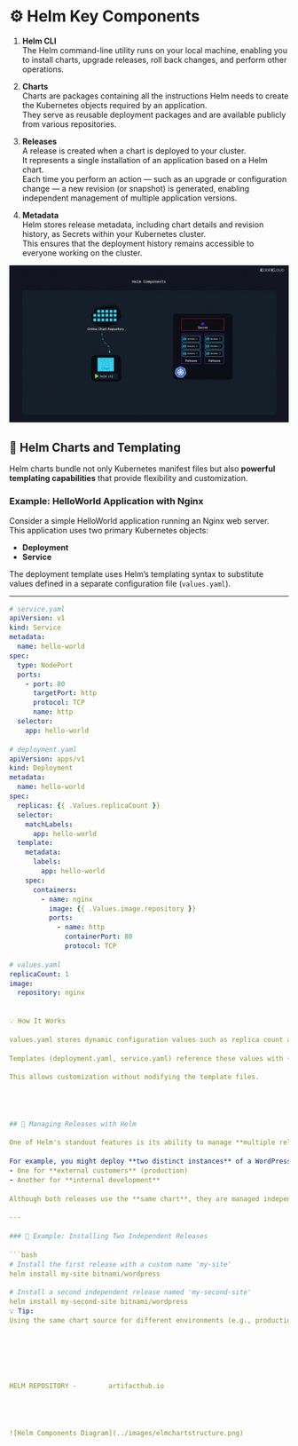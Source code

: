 # ⚙️ Helm Key Components

1. **Helm CLI**  
   The Helm command-line utility runs on your local machine, enabling you to install charts, upgrade releases, roll back changes, and perform other operations.

2. **Charts**  
   Charts are packages containing all the instructions Helm needs to create the Kubernetes objects required by an application.  
   They serve as reusable deployment packages and are available publicly from various repositories.

3. **Releases**  
   A release is created when a chart is deployed to your cluster.  
   It represents a single installation of an application based on a Helm chart.  
   Each time you perform an action — such as an upgrade or configuration change — a new revision (or snapshot) is generated, enabling independent management of multiple application versions.

4. **Metadata**  
   Helm stores release metadata, including chart details and revision history, as Secrets within your Kubernetes cluster.  
   This ensures that the deployment history remains accessible to everyone working on the cluster.


![Helm Components Diagram](../images/helm-components-chart-repository-diagram.jpg)


## 📜 Helm Charts and Templating

Helm charts bundle not only Kubernetes manifest files but also **powerful templating capabilities** that provide flexibility and customization.

### Example: HelloWorld Application with Nginx
Consider a simple HelloWorld application running an Nginx web server.  
This application uses two primary Kubernetes objects:
- **Deployment**
- **Service**

The deployment template uses Helm’s templating syntax to substitute values defined in a separate configuration file (`values.yaml`).

---

```yaml
# service.yaml
apiVersion: v1
kind: Service
metadata:
  name: hello-world
spec:
  type: NodePort
  ports:
    - port: 80
      targetPort: http
      protocol: TCP
      name: http
  selector:
    app: hello-world

# deployment.yaml
apiVersion: apps/v1
kind: Deployment
metadata:
  name: hello-world
spec:
  replicas: {{ .Values.replicaCount }}
  selector:
    matchLabels:
      app: hello-world
  template:
    metadata:
      labels:
        app: hello-world
    spec:
      containers:
        - name: nginx
          image: {{ .Values.image.repository }}
          ports:
            - name: http
              containerPort: 80
              protocol: TCP

# values.yaml
replicaCount: 1
image:
  repository: nginx


💡 How It Works

values.yaml stores dynamic configuration values such as replica count and image repository.

Templates (deployment.yaml, service.yaml) reference these values with {{ .Values.key }}.

This allows customization without modifying the template files.




## 🚀 Managing Releases with Helm

One of Helm's standout features is its ability to manage **multiple releases** from the same chart.  

For example, you might deploy **two distinct instances** of a WordPress website:
- One for **external customers** (production)
- Another for **internal development**

Although both releases use the **same chart**, they are managed independently — each with its own **configuration** and **revision history**.

---

### 📌 Example: Installing Two Independent Releases

```bash
# Install the first release with a custom name 'my-site'
helm install my-site bitnami/wordpress

# Install a second independent release named 'my-second-site'
helm install my-second-site bitnami/wordpress
💡 Tip:
Using the same chart source for different environments (e.g., production and development) simplifies management while keeping configurations isolated.






HELM REPOSITORY -        artifacthub.io




![Helm Components Diagram](../images/elmchartstructure.png)